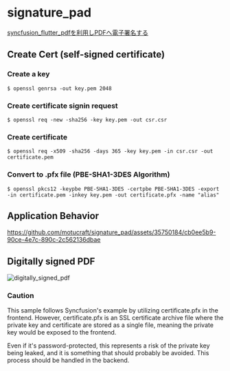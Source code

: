 # signature_pad

[syncfusion_flutter_pdfを利用しPDFへ電子署名する](https://zenn.dev/motu2119/articles/e6f42530abb21e)

## Create Cert (self-signed certificate)

### Create a key

```shell
$ openssl genrsa -out key.pem 2048
```

### Create certificate signin request

```shell
$ openssl req -new -sha256 -key key.pem -out csr.csr
```

### Create certificate

```shell
$ openssl req -x509 -sha256 -days 365 -key key.pem -in csr.csr -out certificate.pem
```

### Convert to .pfx file (PBE-SHA1-3DES Algorithm)

```shell
$ openssl pkcs12 -keypbe PBE-SHA1-3DES -certpbe PBE-SHA1-3DES -export -in certificate.pem -inkey key.pem -out certificate.pfx -name "alias"
```

## Application Behavior

https://github.com/motucraft/signature_pad/assets/35750184/cb0ee5b9-90ce-4e7c-890c-2c562136dbae

## Digitally signed PDF

![digitally_signed_pdf](https://github.com/motucraft/signature_pad/assets/35750184/400ab67e-0332-4126-b0b9-47365571468c)

### Caution

This sample follows Syncfusion's example by utilizing certificate.pfx in the frontend.
However, certificate.pfx is an SSL certificate archive file where the private key and certificate are stored as a single file, meaning the private key would be exposed to the frontend.

Even if it's password-protected, this represents a risk of the private key being leaked, and it is something that should probably be avoided.
This process should be handled in the backend.
